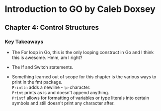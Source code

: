 # Introduction to GO by Caleb Doxsey

## Chapter 4: Control Structures

### Key Takeaways
- The For loop in Go, this is the only looping construct in Go and I think this is awesome. Hmm, am I right?

- The If and Switch statements.

- Something learned out of scope for this chapter is the various ways to print in the fmt package.  
`Println` adds a newline - _`\n`_ character.  
`Print` prints as is and doesn't append anything.  
`Printf` allows for formatting of variables or type literals into certain symbols and still doesn't print any character after.